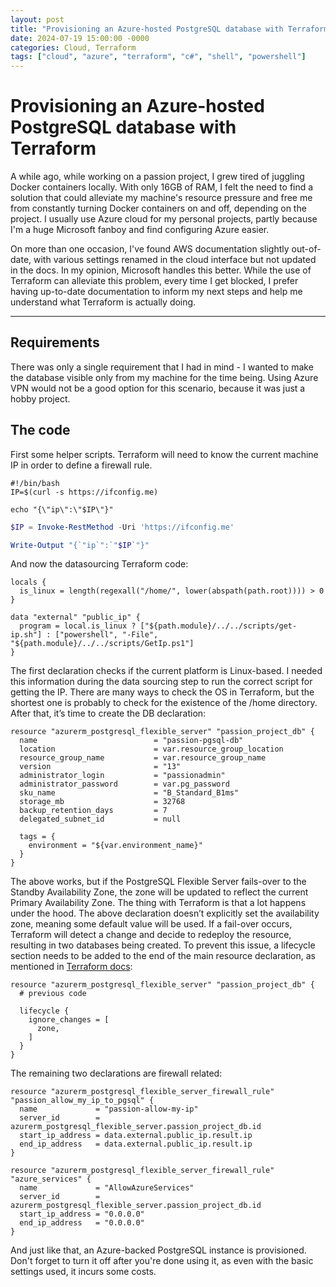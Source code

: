 ```yaml
---
layout: post
title: "Provisioning an Azure-hosted PostgreSQL database with Terraform"
date: 2024-07-19 15:00:00 -0000
categories: Cloud, Terraform
tags: ["cloud", "azure", "terraform", "c#", "shell", "powershell"]
---
```


# Provisioning an Azure-hosted PostgreSQL database with Terraform

A while ago, while working on a passion project, I grew tired of juggling Docker containers locally. With only 16GB of RAM, I felt the need to find a solution that could alleviate my machine's resource pressure and free me from constantly turning Docker containers on and off, depending on the project. I usually use Azure cloud for my personal projects, partly because I'm a huge Microsoft fanboy and find configuring Azure easier.

On more than one occasion, I've found AWS documentation slightly out-of-date, with various settings renamed in the cloud interface but not updated in the docs. In my opinion, Microsoft handles this better. While the use of Terraform can alleviate this problem, every time I get blocked, I prefer having up-to-date documentation to inform my next steps and help me understand what Terraform is actually doing.

---

## Requirements

There was only a single requirement that I had in mind - I wanted to make the database visible only from my machine for the time being. Using Azure VPN would not be a good option for this scenario, because it was just a hobby project. 

## The code

First some helper scripts. Terraform will need to know the current machine IP in order to define a firewall rule.

```shell
#!/bin/bash
IP=$(curl -s https://ifconfig.me)

echo "{\"ip\":\"$IP\"}"

```

```powershell
$IP = Invoke-RestMethod -Uri 'https://ifconfig.me'

Write-Output "{`"ip`":`"$IP`"}"
```

And now the datasourcing Terraform code:

```plaintext
locals {
  is_linux = length(regexall("/home/", lower(abspath(path.root)))) > 0
}

data "external" "public_ip" {
  program = local.is_linux ? ["${path.module}/../../scripts/get-ip.sh"] : ["powershell", "-File", "${path.module}/../../scripts/GetIp.ps1"]
}
```

The first declaration checks if the current platform is Linux-based. I needed this information during the data sourcing step to run the correct script for getting the IP. There are many ways to check the OS in Terraform, but the shortest one is probably to check for the existence of the /home directory. After that, it’s time to create the DB declaration:

```plaintext
resource "azurerm_postgresql_flexible_server" "passion_project_db" {
  name                          = "passion-pgsql-db"
  location                      = var.resource_group_location
  resource_group_name           = var.resource_group_name
  version                       = "13"
  administrator_login           = "passionadmin"
  administrator_password        = var.pg_password
  sku_name                      = "B_Standard_B1ms"
  storage_mb                    = 32768
  backup_retention_days         = 7
  delegated_subnet_id           = null

  tags = {
    environment = "${var.environment_name}"
  }
}

```

The above works, but if the PostgreSQL Flexible Server fails-over to the Standby Availability Zone, the zone will be updated to reflect the current Primary Availability Zone. The thing with Terraform is that a lot happens under the hood. The above declaration doesn’t explicitly set the availability zone, meaning some default value will be used. If a fail-over occurs, Terraform will detect a change and decide to redeploy the resource, resulting in two databases being created. To prevent this issue, a lifecycle section needs to be added to the end of the main resource declaration, as mentioned in [Terraform docs](https://registry.terraform.io/providers/hashicorp/azurerm/latest/docs/resources/postgresql_flexible_server):

```plaintext
resource "azurerm_postgresql_flexible_server" "passion_project_db" {
  # previous code

  lifecycle {
    ignore_changes = [
      zone,
    ]
  }
}
```

The remaining two declarations are firewall related:

```plaintext
resource "azurerm_postgresql_flexible_server_firewall_rule" "passion_allow_my_ip_to_pgsql" {
  name             = "passion-allow-my-ip"
  server_id        = azurerm_postgresql_flexible_server.passion_project_db.id
  start_ip_address = data.external.public_ip.result.ip
  end_ip_address   = data.external.public_ip.result.ip
}

resource "azurerm_postgresql_flexible_server_firewall_rule" "azure_services" {
  name             = "AllowAzureServices"
  server_id        = azurerm_postgresql_flexible_server.passion_project_db.id
  start_ip_address = "0.0.0.0"
  end_ip_address   = "0.0.0.0"
}
```

And just like that, an Azure-backed PostgreSQL instance is provisioned. Don't forget to turn it off after you're done using it, as even with the basic settings used, it incurs some costs.
